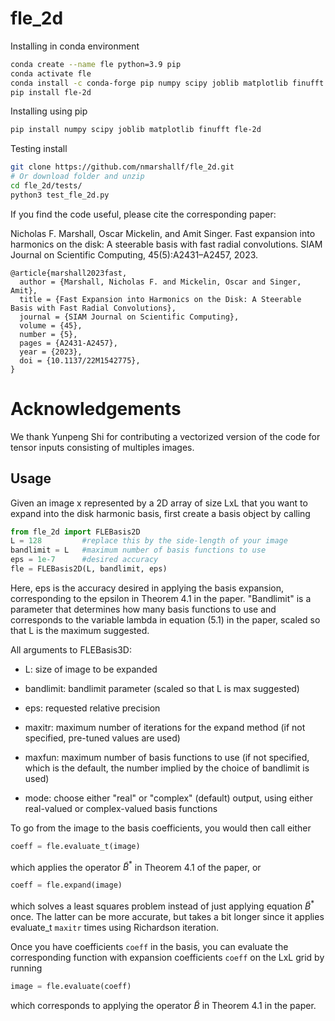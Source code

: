 # fle_2d

Installing in conda environment

```bash
conda create --name fle python=3.9 pip
conda activate fle
conda install -c conda-forge pip numpy scipy joblib matplotlib finufft
pip install fle-2d
```

Installing using pip

```bash
pip install numpy scipy joblib matplotlib finufft fle-2d
```

Testing install

```bash
git clone https://github.com/nmarshallf/fle_2d.git
# Or download folder and unzip
cd fle_2d/tests/
python3 test_fle_2d.py 
```

If you find the code useful, please cite the corresponding paper:

Nicholas F. Marshall, Oscar Mickelin, and Amit Singer. Fast expansion into harmonics on the disk: A steerable basis with fast radial convolutions. SIAM Journal on Scientific Computing, 45(5):A2431–A2457, 2023.

```text
@article{marshall2023fast,
  author = {Marshall, Nicholas F. and Mickelin, Oscar and Singer, Amit},
  title = {Fast Expansion into Harmonics on the Disk: A Steerable Basis with Fast Radial Convolutions},
  journal = {SIAM Journal on Scientific Computing},
  volume = {45},
  number = {5},
  pages = {A2431-A2457},
  year = {2023},
  doi = {10.1137/22M1542775},
}
```

# Acknowledgements
We thank Yunpeng Shi for contributing a vectorized version of the code for tensor inputs consisting of multiples images.


## Usage

Given an image x represented by a 2D array of size LxL that you want to expand into the disk harmonic basis, first create a basis object by calling
```python
from fle_2d import FLEBasis2D
L = 128         #replace this by the side-length of your image
bandlimit = L   #maximum number of basis functions to use
eps = 1e-7      #desired accuracy
fle = FLEBasis2D(L, bandlimit, eps)
```
Here, eps is the accuracy desired in applying the basis expansion, corresponding to the epsilon in Theorem 4.1 in the paper. "Bandlimit" is a parameter that determines how many basis functions to use and corresponds to the variable lambda in equation (5.1) in the paper, scaled so that L is the maximum suggested.

All arguments to FLEBasis3D:

- L:    size of image to be expanded

- bandlimit:    bandlimit parameter (scaled so that L is max suggested)

- eps:     requested relative precision

- maxitr:      maximum number of iterations for the expand method (if not specified, pre-tuned values are used)

- maxfun:      maximum number of basis functions to use (if not specified, which is the default, the number implied by the choice of bandlimit is used)


- mode:       choose either "real" or "complex" (default) output, using either real-valued or complex-valued basis functions


    
To go from the image to the basis coefficients, you would then call either

```python
coeff = fle.evaluate_t(image)
```

which applies the operator $\tilde{B}^*$ in Theorem 4.1 of the paper, or 

```python
coeff = fle.expand(image)
```
which solves a least squares problem instead of just applying equation $\tilde{B}^*$ once. The latter can be more accurate, but takes a bit longer since it applies evaluate_t ```maxitr``` times using Richardson iteration.

Once you have coefficients ```coeff``` in the basis, you can evaluate the corresponding function with expansion coefficients ```coeff``` on the LxL grid by running

```python
image = fle.evaluate(coeff)
```

which corresponds to applying the operator $\tilde{B}$ in Theorem 4.1 in the paper.
